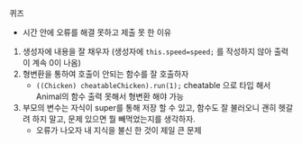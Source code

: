 퀴즈

- 시간 안에 오류를 해결 못하고 제출 못 한 이유
1. 생성자에 내용을 잘 채우자 (생성자에 `this.speed=speed;` 를 작성하지 않아 출력이 계속 0이 나옴)
2. 형변환을 통하여 호출이 안되는 함수를 잘 호출하자 
     - `((Chicken) cheatableChicken).run(1);`  cheatable 으로 타입 해서 Animal의 함수 출력 못해서 형변환 해야 가능
3. 부모의 변수는 자식이 super를 통해 저장 할 수 있고, 함수도 잘 불러오니 괜히 헷갈려 하지 말고, 문제 있으면 뭘 빼먹었는지를 생각하자.
   - 오류가 나오자 내 지식을 불신 한 것이 제일 큰 문제